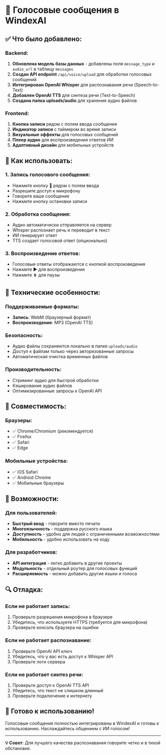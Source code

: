 # 🎤 Голосовые сообщения в WindexAI

## ✅ Что было добавлено:

### Backend:
1. **Обновлена модель базы данных** - добавлены поля `message_type` и `audio_url` в таблицу `messages`
2. **Создан API endpoint** `/api/voice/upload` для обработки голосовых сообщений
3. **Интегрирован OpenAI Whisper** для распознавания речи (Speech-to-Text)
4. **Добавлен OpenAI TTS** для синтеза речи (Text-to-Speech)
5. **Создана папка uploads/audio** для хранения аудио файлов

### Frontend:
1. **Кнопка записи** рядом с полем ввода сообщения
2. **Индикатор записи** с таймером во время записи
3. **Визуальные эффекты** для голосовых сообщений
4. **Плеер аудио** для воспроизведения ответов ИИ
5. **Адаптивный дизайн** для мобильных устройств

## 🚀 Как использовать:

### 1. Запись голосового сообщения:
- Нажмите кнопку 🎤 рядом с полем ввода
- Разрешите доступ к микрофону
- Говорите ваше сообщение
- Нажмите кнопку остановки записи

### 2. Обработка сообщения:
- Аудио автоматически отправляется на сервер
- Whisper распознает речь и переводит в текст
- ИИ генерирует ответ
- TTS создает голосовой ответ (опционально)

### 3. Воспроизведение ответов:
- Голосовые ответы отображаются с кнопкой воспроизведения
- Нажмите ▶️ для воспроизведения
- Нажмите ⏸️ для паузы

## 🔧 Технические особенности:

### Поддерживаемые форматы:
- **Запись**: WebM (браузерный формат)
- **Воспроизведение**: MP3 (OpenAI TTS)

### Безопасность:
- Аудио файлы сохраняются локально в папке `uploads/audio`
- Доступ к файлам только через авторизованные запросы
- Автоматическая очистка временных файлов

### Производительность:
- Стриминг аудио для быстрой обработки
- Кэширование аудио файлов
- Оптимизированные запросы к OpenAI API

## 📱 Совместимость:

### Браузеры:
- ✅ Chrome/Chromium (рекомендуется)
- ✅ Firefox
- ✅ Safari
- ✅ Edge

### Мобильные устройства:
- ✅ iOS Safari
- ✅ Android Chrome
- ✅ Мобильные браузеры

## 🎯 Возможности:

### Для пользователей:
- **Быстрый ввод** - говорите вместо печати
- **Многоязычность** - поддержка русского языка
- **Доступность** - удобно для людей с ограниченными возможностями
- **Мобильность** - удобно использовать на ходу

### Для разработчиков:
- **API интеграция** - легко добавить в другие проекты
- **Модульность** - отдельный роутер для голосовых функций
- **Расширяемость** - можно добавить другие языки и голоса

## 🔍 Отладка:

### Если не работает запись:
1. Проверьте разрешения микрофона в браузере
2. Убедитесь, что используете HTTPS (требуется для микрофона)
3. Проверьте консоль браузера на ошибки

### Если не работает распознавание:
1. Проверьте OpenAI API ключ
2. Убедитесь, что у вас есть доступ к Whisper API
3. Проверьте логи сервера

### Если не работает синтез речи:
1. Проверьте доступ к OpenAI TTS API
2. Убедитесь, что текст не слишком длинный
3. Проверьте подключение к интернету

## 🎉 Готово к использованию!

Голосовые сообщения полностью интегрированы в WindexAI и готовы к использованию. Наслаждайтесь общением с ИИ голосом!

---
**💡 Совет**: Для лучшего качества распознавания говорите четко и в тихой обстановке.
